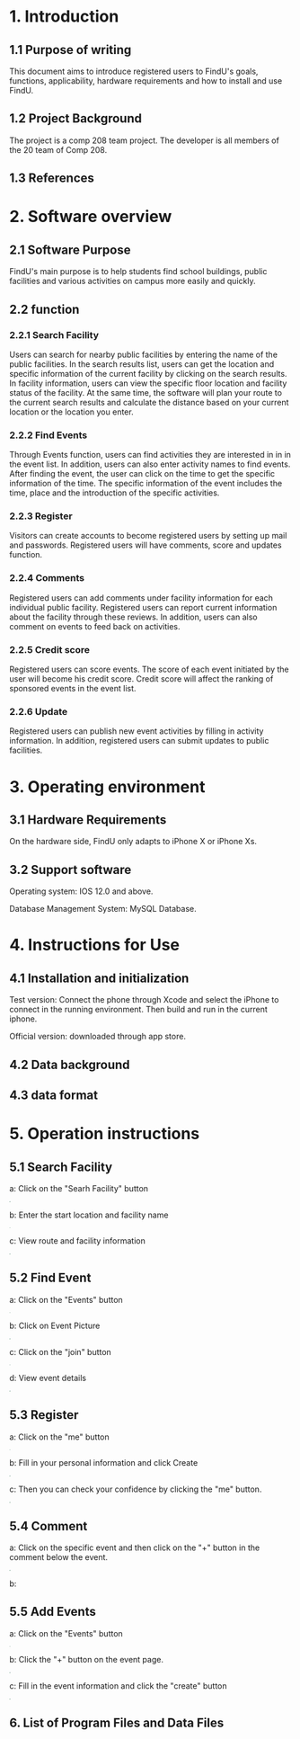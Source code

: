# 1. Introduction

## 1.1 Purpose of writing

This document aims to introduce registered users to FindU's goals, functions, applicability, hardware requirements and how to install and use FindU.

## 1.2 Project Background

The project is a comp 208 team project. The developer is all members of the 20 team of Comp 208.

## 1.3 References

# 2. Software overview

## 2.1 Software Purpose

FindU's main purpose is to help students find school buildings, public facilities and various activities on campus more easily and quickly.

## 2.2 function

### 2.2.1 Search Facility

Users can search for nearby public facilities by entering the name of the public facilities. In the search results list, users can get the location and specific information of the current facility by clicking on the search results. In facility information, users can view the specific floor location and facility status of the facility. At the same time, the software will plan your route to the current search results and calculate the distance based on your current location or the location you enter.

### 2.2.2 Find Events

Through Events function, users can find activities they are interested in in in the event list. In addition, users can also enter activity names to find events. After finding the event, the user can click on the time to get the specific information of the time. The specific information of the event includes the time, place and the introduction of the specific activities.

### 2.2.3 Register

Visitors can create accounts to become registered users by setting up mail and passwords. Registered users will have comments, score and updates function.

### 2.2.4 Comments

Registered users can add comments under facility information for each individual public facility. Registered users can report current information about the facility through these reviews. In addition, users can also comment on events to feed back on activities.

### 2.2.5 Credit score

Registered users can score events. The score of each event initiated by the user will become his credit score. Credit score will affect the ranking of sponsored events in the event list.

### 2.2.6 Update

Registered users can publish new event activities by filling in activity information. In addition, registered users can submit updates to public facilities.

# 3. Operating environment

## 3.1 Hardware Requirements

On the hardware side, FindU only adapts to iPhone X or iPhone Xs.

## 3.2 Support software

Operating system: IOS 12.0 and above. 

Database Management System: MySQL Database.

# 4. Instructions for Use

## 4.1 Installation and initialization

Test version: Connect the phone through Xcode and select the iPhone to connect in the running environment. Then build and run in the current iphone.

Official version: downloaded through app store.

## 4.2 Data background

## 4.3 data format

# 5. Operation instructions

## 5.1 Search Facility

a: Click on the "Searh Facility" button

<img src="https://roxzmm.github.io/resource/s1.jpeg" style = "zoom:10%" />

b: Enter the start location and facility name

<img src="https://roxzmm.github.io/resource/WechatIMG4.jpeg" style="zoom:10%"/>

c: View route and facility information

<img src="https://roxzmm.github.io/resource/WechatIMG5.jpeg" style="zoom:10%" />

## 5.2 Find Event

a: Click on the "Events" button

<img src="https://roxzmm.github.io/resource/WechatIMG6.jpeg" style = "zoom:10%"/>

b: Click on Event Picture

<img src="https://roxzmm.github.io/resource/WechatIMG7.jpeg" style="zoom:10%" />

c: Click on the "join" button

<img src="https://roxzmm.github.io/resource/WechatIMG9.jpeg" style="zoom:10%"/>

d: View event details

<img src = "https://roxzmm.github.io/resource/WechatIMG10.jpeg" style = "zoom:10%" />

## 5.3 Register

a: Click on the "me" button

<img src="https://roxzmm.github.io/resource/WechatIMG14.jpeg" style="zoom:10%">

b: Fill in your personal information and click Create

<img src="https://roxzmm.github.io/resource/WechatIMG13.jpeg" style="zoom:10%"/>

c: Then you can check your confidence by clicking the "me" button.

<img src = "https://roxzmm.github.io/resource/WechatIMG18.jpeg" style="zoom:10%"/>

## 5.4 Comment

a: Click on the specific event and then click on the "+" button in the comment below the event.

<img src = "https://roxzmm.github.io/resource/WechatIMG9.jpeg" style="zoom:10%"/>

b: 

## 5.5 Add Events

a: Click on the "Events" button

<img src="https://roxzmm.github.io/resource/WechatIMG6.jpeg" style = "zoom:10%"/>

b: Click the "+" button on the event page.

<img src = "https://roxzmm.github.io/resource/WechatIMG11.jpeg" style= " zoom: 10%"/>

c: Fill in the event information and click the "create" button

<img src="https://roxzmm.github.io/resource/WechatIMG12.jpeg" style = "zoom:10%"/>

## 6. List of Program Files and Data Files

